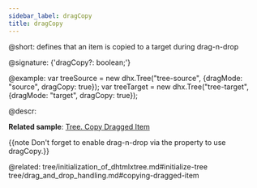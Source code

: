 ```yaml
---
sidebar_label: dragCopy
title: dragCopy
---          
```


@short: defines that an item is copied to a target during drag-n-drop

@signature: {'dragCopy?: boolean;'}

@example: 
var treeSource = new dhx.Tree("tree-source", {dragMode: "source", dragCopy: true});
var treeTarget = new dhx.Tree("tree-target", {dragMode: "target", dragCopy: true});


@descr:

**Related sample**: [Tree. Copy Dragged Item](https://snippet.dhtmlx.com/xm0lxbpj)

{{note Don't forget to enable drag-n-drop via the [](tree/api/tree_dragmode_config.md) property to use dragCopy.}}

@related: tree/initialization_of_dhtmlxtree.md#initialize-tree
tree/drag_and_drop_handling.md#copying-dragged-item
